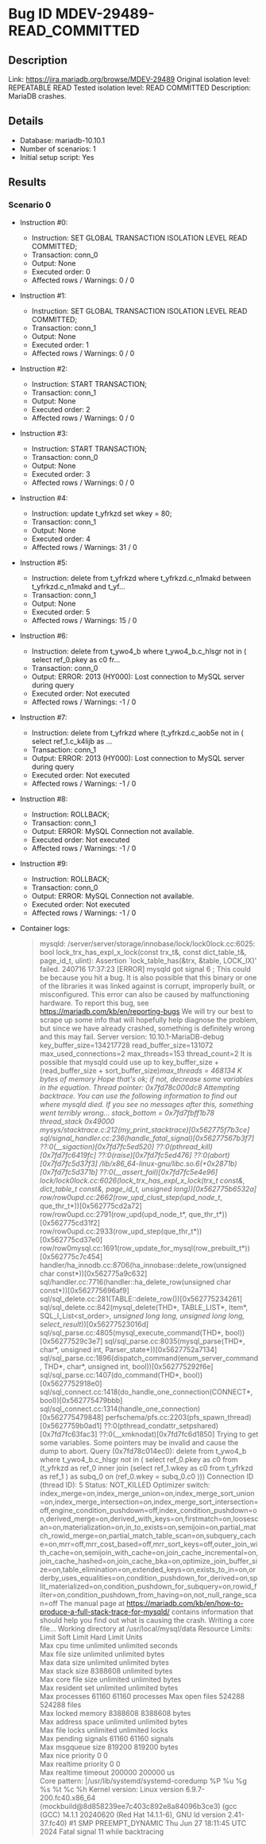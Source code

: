 # Bug ID MDEV-29489-READ_COMMITTED

## Description

Link:                     https://jira.mariadb.org/browse/MDEV-29489
Original isolation level: REPEATABLE READ
Tested isolation level:   READ COMMITTED
Description:              MariaDB crashes.


## Details
 * Database: mariadb-10.10.1
 * Number of scenarios: 1
 * Initial setup script: Yes

## Results
### Scenario 0
 * Instruction #0:
     - Instruction:  SET GLOBAL TRANSACTION ISOLATION LEVEL READ COMMITTED;
     - Transaction: conn_0
     - Output: None
     - Executed order: 0
     - Affected rows / Warnings: 0 / 0
 * Instruction #1:
     - Instruction:  SET GLOBAL TRANSACTION ISOLATION LEVEL READ COMMITTED;
     - Transaction: conn_1
     - Output: None
     - Executed order: 1
     - Affected rows / Warnings: 0 / 0
 * Instruction #2:
     - Instruction:  START TRANSACTION;
     - Transaction: conn_1
     - Output: None
     - Executed order: 2
     - Affected rows / Warnings: 0 / 0
 * Instruction #3:
     - Instruction:  START TRANSACTION;
     - Transaction: conn_0
     - Output: None
     - Executed order: 3
     - Affected rows / Warnings: 0 / 0
 * Instruction #4:
     - Instruction:  update t_yfrkzd set wkey = 80;
     - Transaction: conn_1
     - Output: None
     - Executed order: 4
     - Affected rows / Warnings: 31 / 0
 * Instruction #5:
     - Instruction:  delete from t_yfrkzd where t_yfrkzd.c_n1makd between t_yfrkzd.c_n1makd and t_yf...
     - Transaction: conn_1
     - Output: None
     - Executed order: 5
     - Affected rows / Warnings: 15 / 0
 * Instruction #6:
     - Instruction:  delete from t_ywo4_b where t_ywo4_b.c_hlsgr not in ( select ref_0.pkey as c0 fr...
     - Transaction: conn_0
     - Output: ERROR: 2013 (HY000): Lost connection to MySQL server during query
     - Executed order: Not executed
     - Affected rows / Warnings: -1 / 0
 * Instruction #7:
     - Instruction:  delete from t_yfrkzd where (t_yfrkzd.c_aob5e not in ( select ref_1.c_k4lijb as ...
     - Transaction: conn_1
     - Output: ERROR: 2013 (HY000): Lost connection to MySQL server during query
     - Executed order: Not executed
     - Affected rows / Warnings: -1 / 0
 * Instruction #8:
     - Instruction:  ROLLBACK;
     - Transaction: conn_1
     - Output: ERROR: MySQL Connection not available.
     - Executed order: Not executed
     - Affected rows / Warnings: -1 / 0
 * Instruction #9:
     - Instruction:  ROLLBACK;
     - Transaction: conn_0
     - Output: ERROR: MySQL Connection not available.
     - Executed order: Not executed
     - Affected rows / Warnings: -1 / 0

 * Container logs:
   > mysqld: /server/server/storage/innobase/lock/lock0lock.cc:6025: bool lock_trx_has_expl_x_lock(const trx_t&, const dict_table_t&, page_id_t, ulint): Assertion `lock_table_has(&trx, &table, LOCK_IX)' failed.
   > 240716 17:37:23 [ERROR] mysqld got signal 6 ;
   > This could be because you hit a bug. It is also possible that this binary
   > or one of the libraries it was linked against is corrupt, improperly built,
   > or misconfigured. This error can also be caused by malfunctioning hardware.
   > To report this bug, see https://mariadb.com/kb/en/reporting-bugs
   > We will try our best to scrape up some info that will hopefully help
   > diagnose the problem, but since we have already crashed, 
   > something is definitely wrong and this may fail.
   > Server version: 10.10.1-MariaDB-debug
   > key_buffer_size=134217728
   > read_buffer_size=131072
   > max_used_connections=2
   > max_threads=153
   > thread_count=2
   > It is possible that mysqld could use up to 
   > key_buffer_size + (read_buffer_size + sort_buffer_size)*max_threads = 468134 K  bytes of memory
   > Hope that's ok; if not, decrease some variables in the equation.
   > Thread pointer: 0x7fd78c000dc8
   > Attempting backtrace. You can use the following information to find out
   > where mysqld died. If you see no messages after this, something went
   > terribly wrong...
   > stack_bottom = 0x7fd7fbff1b78 thread_stack 0x49000
   > mysys/stacktrace.c:212(my_print_stacktrace)[0x562775f7b3ce]
   > sql/signal_handler.cc:236(handle_fatal_signal)[0x56277567b3f7]
   > ??:0(__sigaction)[0x7fd7fc5ed520]
   > ??:0(pthread_kill)[0x7fd7fc6419fc]
   > ??:0(raise)[0x7fd7fc5ed476]
   > ??:0(abort)[0x7fd7fc5d37f3]
   > /lib/x86_64-linux-gnu/libc.so.6(+0x2871b)[0x7fd7fc5d371b]
   > ??:0(__assert_fail)[0x7fd7fc5e4e96]
   > lock/lock0lock.cc:6026(lock_trx_has_expl_x_lock(trx_t const&, dict_table_t const&, page_id_t, unsigned long))[0x562775b6532a]
   > row/row0upd.cc:2662(row_upd_clust_step(upd_node_t*, que_thr_t*))[0x562775cd2a72]
   > row/row0upd.cc:2791(row_upd(upd_node_t*, que_thr_t*))[0x562775cd31f2]
   > row/row0upd.cc:2933(row_upd_step(que_thr_t*))[0x562775cd37e0]
   > row/row0mysql.cc:1691(row_update_for_mysql(row_prebuilt_t*))[0x562775c7c454]
   > handler/ha_innodb.cc:8706(ha_innobase::delete_row(unsigned char const*))[0x562775a9c632]
   > sql/handler.cc:7716(handler::ha_delete_row(unsigned char const*))[0x562775696af9]
   > sql/sql_delete.cc:281(TABLE::delete_row())[0x562775234261]
   > sql/sql_delete.cc:842(mysql_delete(THD*, TABLE_LIST*, Item*, SQL_I_List<st_order>*, unsigned long long, unsigned long long, select_result*))[0x56277523016d]
   > sql/sql_parse.cc:4805(mysql_execute_command(THD*, bool))[0x56277529c3e7]
   > sql/sql_parse.cc:8035(mysql_parse(THD*, char*, unsigned int, Parser_state*))[0x5627752a7134]
   > sql/sql_parse.cc:1896(dispatch_command(enum_server_command, THD*, char*, unsigned int, bool))[0x562775292f6e]
   > sql/sql_parse.cc:1407(do_command(THD*, bool))[0x5627752918e0]
   > sql/sql_connect.cc:1418(do_handle_one_connection(CONNECT*, bool))[0x562775479bbb]
   > sql/sql_connect.cc:1314(handle_one_connection)[0x562775479848]
   > perfschema/pfs.cc:2203(pfs_spawn_thread)[0x5627759b0ad1]
   > ??:0(pthread_condattr_setpshared)[0x7fd7fc63fac3]
   > ??:0(__xmknodat)[0x7fd7fc6d1850]
   > Trying to get some variables.
   > Some pointers may be invalid and cause the dump to abort.
   > Query (0x7fd78c014ec0): delete from t_ywo4_b where t_ywo4_b.c_hlsgr not in ( select ref_0.pkey as c0 from (t_yfrkzd as ref_0 inner join (select ref_1.wkey as c0 from t_yfrkzd as ref_1 ) as subq_0 on (ref_0.wkey = subq_0.c0 )))
   > Connection ID (thread ID): 5
   > Status: NOT_KILLED
   > Optimizer switch: index_merge=on,index_merge_union=on,index_merge_sort_union=on,index_merge_intersection=on,index_merge_sort_intersection=off,engine_condition_pushdown=off,index_condition_pushdown=on,derived_merge=on,derived_with_keys=on,firstmatch=on,loosescan=on,materialization=on,in_to_exists=on,semijoin=on,partial_match_rowid_merge=on,partial_match_table_scan=on,subquery_cache=on,mrr=off,mrr_cost_based=off,mrr_sort_keys=off,outer_join_with_cache=on,semijoin_with_cache=on,join_cache_incremental=on,join_cache_hashed=on,join_cache_bka=on,optimize_join_buffer_size=on,table_elimination=on,extended_keys=on,exists_to_in=on,orderby_uses_equalities=on,condition_pushdown_for_derived=on,split_materialized=on,condition_pushdown_for_subquery=on,rowid_filter=on,condition_pushdown_from_having=on,not_null_range_scan=off
   > The manual page at https://mariadb.com/kb/en/how-to-produce-a-full-stack-trace-for-mysqld/ contains
   > information that should help you find out what is causing the crash.
   > Writing a core file...
   > Working directory at /usr/local/mysql/data
   > Resource Limits:
   > Limit                     Soft Limit           Hard Limit           Units     
   > Max cpu time              unlimited            unlimited            seconds   
   > Max file size             unlimited            unlimited            bytes     
   > Max data size             unlimited            unlimited            bytes     
   > Max stack size            8388608              unlimited            bytes     
   > Max core file size        unlimited            unlimited            bytes     
   > Max resident set          unlimited            unlimited            bytes     
   > Max processes             61160                61160                processes 
   > Max open files            524288               524288               files     
   > Max locked memory         8388608              8388608              bytes     
   > Max address space         unlimited            unlimited            bytes     
   > Max file locks            unlimited            unlimited            locks     
   > Max pending signals       61160                61160                signals   
   > Max msgqueue size         819200               819200               bytes     
   > Max nice priority         0                    0                    
   > Max realtime priority     0                    0                    
   > Max realtime timeout      200000               200000               us        
   > Core pattern: |/usr/lib/systemd/systemd-coredump %P %u %g %s %t %c %h
   > Kernel version: Linux version 6.9.7-200.fc40.x86_64 (mockbuild@8d858239ee7c403c892e8a84096b3ce3) (gcc (GCC) 14.1.1 20240620 (Red Hat 14.1.1-6), GNU ld version 2.41-37.fc40) #1 SMP PREEMPT_DYNAMIC Thu Jun 27 18:11:45 UTC 2024
   > Fatal signal 11 while backtracing
